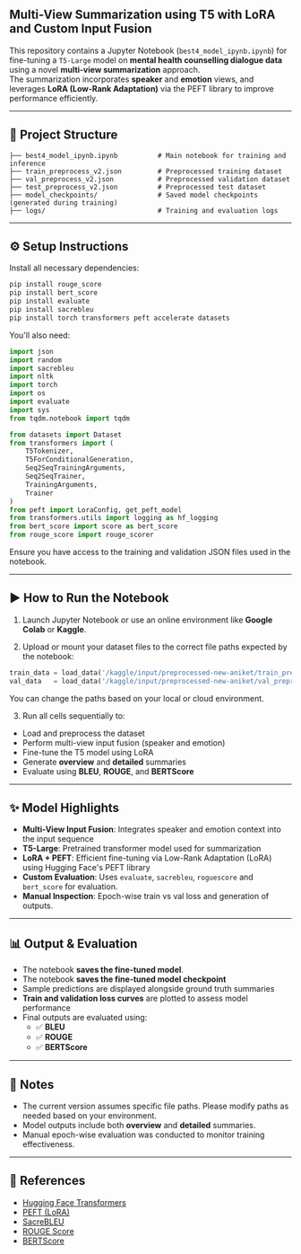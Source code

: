 ## Multi-View Summarization using T5 with LoRA and Custom Input Fusion

This repository contains a Jupyter Notebook (`best4_model_ipynb.ipynb`) for fine-tuning a `T5-Large` model on **mental health counselling dialogue data** using a novel **multi-view summarization** approach.   
The summarization incorporates **speaker** and **emotion** views, and leverages **LoRA (Low-Rank Adaptation)** via the PEFT library to improve performance efficiently.

---

## 📁 Project Structure

```
├── best4_model_ipynb.ipynb          # Main notebook for training and inference
├── train_preprocess_v2.json         # Preprocessed training dataset
├── val_preprocess_v2.json           # Preprocessed validation dataset
├── test_preprocess_v2.json          # Preprocessed test dataset
├── model_checkpoints/               # Saved model checkpoints (generated during training)
├── logs/                            # Training and evaluation logs
```

---

## ⚙️ Setup Instructions

Install all necessary dependencies:

```bash
pip install rouge_score
pip install bert_score
pip install evaluate
pip install sacrebleu
pip install torch transformers peft accelerate datasets
```

You'll also need:

```python
import json
import random
import sacrebleu
import nltk
import torch
import os
import evaluate
import sys
from tqdm.notebook import tqdm

from datasets import Dataset
from transformers import (
    T5Tokenizer, 
    T5ForConditionalGeneration, 
    Seq2SeqTrainingArguments, 
    Seq2SeqTrainer, 
    TrainingArguments, 
    Trainer
)
from peft import LoraConfig, get_peft_model
from transformers.utils import logging as hf_logging
from bert_score import score as bert_score
from rouge_score import rouge_scorer
```

Ensure you have access to the training and validation JSON files used in the notebook.

---

## ▶️ How to Run the Notebook

1. Launch Jupyter Notebook or use an online environment like **Google Colab** or **Kaggle**.

2. Upload or mount your dataset files to the correct file paths expected by the notebook:

```python
train_data = load_data('/kaggle/input/preprocessed-new-aniket/train_preprocess_v2.json')
val_data   = load_data('/kaggle/input/preprocessed-new-aniket/val_preprocess_v2.json')
```

 You can change the paths based on your local or cloud environment.

3. Run all cells sequentially to:
- Load and preprocess the dataset  
- Perform multi-view input fusion (speaker and emotion)  
- Fine-tune the T5 model using LoRA  
- Generate **overview** and **detailed** summaries  
- Evaluate using **BLEU**, **ROUGE**, and **BERTScore**

---

## ✨ Model Highlights

- **Multi-View Input Fusion**: Integrates speaker and emotion context into the input sequence
- **T5-Large**: Pretrained transformer model used for summarization
- **LoRA + PEFT**: Efficient fine-tuning via Low-Rank Adaptation (LoRA) using Hugging Face's PEFT library
- **Custom Evaluation**: Uses `evaluate`, `sacrebleu`, `roguescore` and `bert_score` for evaluation.
- **Manual Inspection**: Epoch-wise train vs val loss and generation of outputs.

---

## 📊 Output & Evaluation

- The notebook **saves the fine-tuned model**.
- The notebook **saves the fine-tuned model checkpoint**
- Sample predictions are displayed alongside ground truth summaries
- **Train and validation loss curves** are plotted to assess model performance
- Final outputs are evaluated using:
  - ✅ **BLEU**
  - ✅ **ROUGE**
  - ✅ **BERTScore**

---

## 📝 Notes

- The current version assumes specific file paths. Please modify paths as needed based on your environment.
- Model outputs include both **overview** and **detailed** summaries.
- Manual epoch-wise evaluation was conducted to monitor training effectiveness.

---

## 📎 References

- [Hugging Face Transformers](https://huggingface.co/transformers/)
- [PEFT (LoRA)](https://github.com/huggingface/peft)
- [SacreBLEU](https://github.com/mjpost/sacrebleu)
- [ROUGE Score](https://pypi.org/project/rouge-score/)
- [BERTScore](https://github.com/Tiiiger/bert_score)
